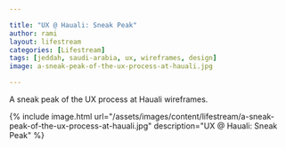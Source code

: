 ```yaml
---

title: "UX @ Hauali: Sneak Peak"
author: rami
layout: lifestream 
categories: [Lifestream]
tags: [jeddah, saudi-arabia, ux, wireframes, design]
image: a-sneak-peak-of-the-ux-process-at-hauali.jpg

---
```


A sneak peak of the UX process at Hauali wireframes.

{% include image.html url="/assets/images/content/lifestream/a-sneak-peak-of-the-ux-process-at-hauali.jpg" description="UX @ Hauali: Sneak Peak" %}

